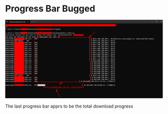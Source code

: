 # Progress Bar Bugged

![Imagen](image/Bug_progress_bar.png)

The last progress bar apprs to be the total download progress